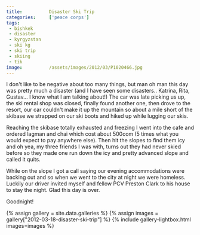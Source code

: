 ```yaml
---
title:			Disaster Ski Trip
categories:		['peace corps']
tags:
 - bishkek
 - disaster
 - kyrgyzstan
 - ski kg
 - ski trip
 - skiing
 - tik
image:			/assets/images/2012/03/P1020466.jpg
---
```


I don't like to be negative about too many things, but man oh man this day was pretty much a disaster (and I have seen some disasters.. Katrina, Rita, Gustav... I know what I am talking about!) The car was late picking us up, the ski rental shop was closed, finally found another one, then drove to the resort, our car couldn't make it up the mountain so about a mile short of the skibase we strapped on our ski boots and hiked up while lugging our skis.

Reaching the skibase totally exhausted and freezing I went into the cafe and ordered lagman and chai which cost about 500com (5 times what you would expect to pay anywhere else). Then hit the slopes to find them icy and oh yea, my three friends I was with, turns out they had never skied before so they made one run down the icy and pretty advanced slope and called it quits.

While on the slope I got a call saying our evening accommodations were backing out and so when we went to the city at night we were homeless. Luckily our driver invited myself and fellow PCV Preston Clark to his house to stay the night. Glad this day is over.

Goodnight!

{% assign gallery = site.data.galleries %}
{% assign images = gallery["2012-03-18-disaster-ski-trip"] %}
{% include gallery-lightbox.html images=images %}